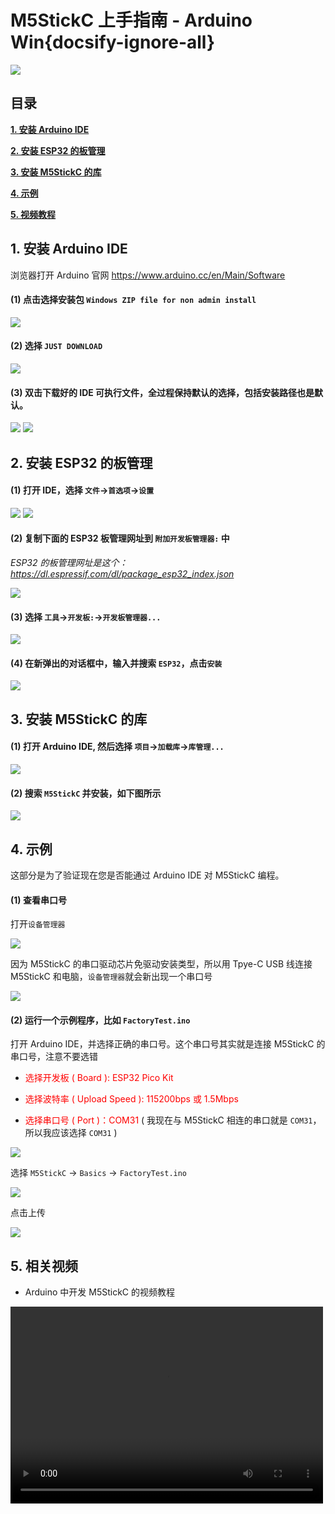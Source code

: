 # M5StickC 上手指南 - Arduino Win{docsify-ignore-all}

<img src="assets/img/getting_started_pics/m5stickc/m5stickc_06.webp">

## 目录

**[1. 安装 Arduino IDE](#_1-安装-Arduino-IDE)**

**[2. 安装 ESP32 的板管理](#_2-安装-ESP32-的板管理)**

**[3. 安装 M5StickC 的库](#_3-安装-M5StickC-的库)**

**[4. 示例](#_4-示例)**

**[5. 视频教程](#_5-相关视频)**

## 1. 安装 Arduino IDE

<!-- *注意：如果已经安装了 IDE，请直接从[步骤 2](#_2-安装串口驱动) 开始。* -->

浏览器打开 Arduino 官网 https://www.arduino.cc/en/Main/Software

#### (1) 点击选择安装包 `Windows ZIP file for non admin install`

<img src="assets/img/getting_started_pics/m5stack_core/get_started_with_arduino_m5core/windows/arduino_cc_package.webp">

#### (2) 选择 `JUST DOWNLOAD`

<img src="assets/img/getting_started_pics/m5stack_core/get_started_with_arduino_m5core/windows/arduino_cc_package_02.webp">

#### (3) 双击下载好的 IDE 可执行文件，全过程保持默认的选择，包括安装路径也是默认。

<img src="assets/img/getting_started_pics/m5stack_core/get_started_with_arduino_m5core/windows/select_arduino_install_path.webp">

<img src="assets/img/getting_started_pics/m5stack_core/get_started_with_arduino_m5core/windows/install_arduino_2.webp">

## 2. 安装 ESP32 的板管理

#### (1) 打开 IDE，选择 `文件`->`首选项`->`设置`

<img src="assets/img/getting_started_pics/m5stack_core/get_started_with_arduino_m5core/windows/quick_start_arduino_win_01_cn.webp">

<img src="assets/img/getting_started_pics/m5stack_core/get_started_with_arduino_m5core/windows/quick_start_arduino_win_02_cn.webp">

#### (2) 复制下面的 ESP32 板管理网址到 `附加开发板管理器:` 中

*ESP32 的板管理网址是这个：https://dl.espressif.com/dl/package_esp32_index.json*

<img src="assets/img/getting_started_pics/m5stack_core/get_started_with_arduino_m5core/windows/quick_start_arduino_win_03_cn.webp">

#### (3) 选择 `工具`->`开发板:`->`开发板管理器...`

<img src="assets/img/getting_started_pics/m5stack_core/get_started_with_arduino_m5core/windows/quick_start_arduino_win_04_cn.webp">

#### (4) 在新弹出的对话框中，输入并搜索 `ESP32`，点击`安装`

<img src="assets/img/getting_started_pics/m5stack_core/get_started_with_arduino_m5core/windows/quick_start_arduino_win_05_cn.webp">

## 3. 安装 M5StickC 的库

#### (1) 打开 Arduino IDE, 然后选择 `项目`->`加载库`->`库管理...`

<img src="assets/img/getting_started_pics/m5stack_core/get_started_with_arduino_m5core/windows/install_m5stack_lib_01_cn.webp">

#### (2) 搜索 `M5StickC` 并安装，如下图所示

<img src="assets/img/getting_started_pics/m5stickc/m5stickc_quick_start_10.webp">

## 4. 示例

这部分是为了验证现在您是否能通过 Arduino IDE 对 M5StickC 编程。

#### (1) 查看串口号

打开`设备管理器`

<img src="assets/img/getting_started_pics/m5stickc/m5stickc_quick_start_06.webp">

因为 M5StickC 的串口驱动芯片免驱动安装类型，所以用 Tpye-C USB 线连接 M5StickC 和电脑，`设备管理器`就会新出现一个串口号

<img src="assets/img/getting_started_pics/m5stickc/m5stickc_quick_start_05.webp">

#### (2) 运行一个示例程序，比如 `FactoryTest.ino`

打开 Arduino IDE，并选择正确的串口号。这个串口号其实就是连接 M5StickC 的串口号，注意不要选错

* <font color="red">选择开发板 ( Board ): ESP32 Pico Kit</font>

* <font color="red">选择波特率 ( Upload Speed ): 115200bps 或 1.5Mbps</font>

* <font color="red">选择串口号 ( Port )：COM31</font> ( 我现在与 M5StickC 相连的串口就是 `COM31`，所以我应该选择 `COM31` )

<img src="assets/img/getting_started_pics/m5stickc/m5stickc_quick_start_08.webp">

选择 `M5StickC` -> `Basics` -> `FactoryTest.ino`

<img src="assets/img/getting_started_pics/m5stickc/m5stickc_quick_start_04.webp">

点击上传

<img src="assets/img/getting_started_pics/m5stickc/m5stickc_quick_start_09.webp">

<!-- **现象: 按下按键 A 之后，屏幕显示 "Hello World! Exist"**

**单击电源键开机，双击电源键休眠。** -->

<!-- ?> *如果您想升级Arduino-M5Stack库的话，请移步阅读这篇文档[如何升级Arduino-M5Stack库](zh_CN/related_documents/upgrade_m5stack_lib).* -->

## 5. 相关视频

- Arduino 中开发 M5StickC 的视频教程

<video width="500" height="315" controls>
    <source src="https://m5stack.oss-cn-shenzhen.aliyuncs.com/video/%E6%95%99%E7%A8%8B/StickC/StickC%20Arduino%20Tutorial_cn.mp4" type="video/mp4">
</video>
